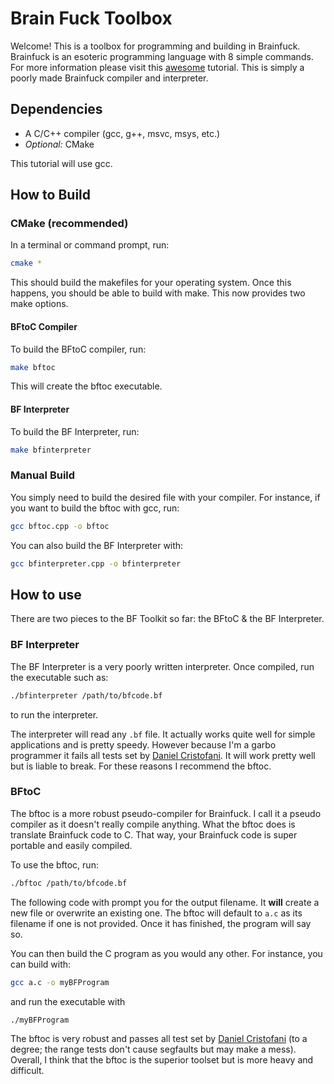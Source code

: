 # Brain Fuck Toolbox
Welcome!
This is a toolbox for programming and building in Brainfuck.
Brainfuck is an esoteric programming language with 8 simple commands.
For more information please visit this [awesome](https://gist.github.com/roachhd/dce54bec8ba55fb17d3a) tutorial.
This is simply a poorly made Brainfuck compiler and interpreter.

## Dependencies
* A C/C++ compiler (gcc, g++, msvc, msys, etc.)
* *Optional:* CMake

This tutorial will use gcc.

## How to Build
### CMake (recommended)
In a terminal or command prompt, run:
```bash
cmake *
```
This should build the makefiles for your operating system.
Once this happens, you should be able to build with make.
This now provides two make options.

#### BFtoC Compiler
To build the BFtoC compiler, run:
```bash
make bftoc
```
This will create the bftoc executable.

#### BF Interpreter
To build the BF Interpreter, run:
```bash
make bfinterpreter
```

### Manual Build
You simply need to build the desired file with your compiler.
For instance, if you want to build the bftoc with gcc, run:
```bash
gcc bftoc.cpp -o bftoc
```
You can also build the BF Interpreter with:
```bash
gcc bfinterpreter.cpp -o bfinterpreter
```

## How to use
There are two pieces to the BF Toolkit so far: the BFtoC & the BF Interpreter.

### BF Interpreter
The BF Interpreter is a very poorly written interpreter.
Once compiled, run the executable such as:
```bash
./bfinterpreter /path/to/bfcode.bf
```
to run the interpreter.

The interpreter will read any `.bf` file.
It actually works quite well for simple applications and is pretty speedy.
However because I'm a garbo programmer it fails all tests set by [Daniel Cristofani](http://www.hevanet.com/cristofd/brainfuck/tests.b).
It will work pretty well but is liable to break.
For these reasons I recommend the bftoc.

### BFtoC
The bftoc is a more robust pseudo-compiler for Brainfuck.
I call it a pseudo compiler as it doesn't really compile anything.
What the bftoc does is translate Brainfuck code to C.
That way, your Brainfuck code is super portable and easily compiled.

To use the bftoc, run:
```bash
./bftoc /path/to/bfcode.bf
```
The following code with prompt you for the output filename.
It **will** create a new file or overwrite an existing one.
The bftoc will default to `a.c` as its filename if one is not provided.
Once it has finished, the program will say so.

You can then build the C program as you would any other.
For instance, you can build with:
```bash
gcc a.c -o myBFProgram
```
and run the executable with
```bash
./myBFProgram
```
The bftoc is very robust and passes all test set by [Daniel Cristofani](http://www.hevanet.com/cristofd/brainfuck/tests.b)
(to a degree; the range tests don't cause segfaults but may make a mess).
Overall, I think that the bftoc is the superior toolset but is more heavy and difficult.